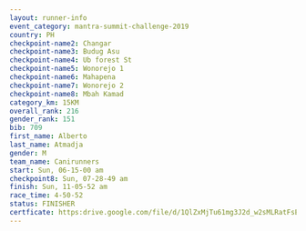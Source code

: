 ```yaml
---
layout: runner-info 
event_category: mantra-summit-challenge-2019 
country: PH
checkpoint-name2: Changar
checkpoint-name3: Budug Asu
checkpoint-name4: Ub forest St
checkpoint-name5: Wonorejo 1
checkpoint-name6: Mahapena
checkpoint-name7: Wonorejo 2
checkpoint-name8: Mbah Kamad
category_km: 15KM 
overall_rank: 216
gender_rank: 151
bib: 709
first_name: Alberto
last_name: Atmadja
gender: M
team_name: Canirunners
start: Sun, 06-15-00 am
checkpoint8: Sun, 07-28-49 am
finish: Sun, 11-05-52 am
race_time: 4-50-52
status: FINISHER
certficate: https:drive.google.com/file/d/1QlZxMjTu61mg3J2d_w2sMLRatFsE3AcQ/view?usp=sharing
---
```

